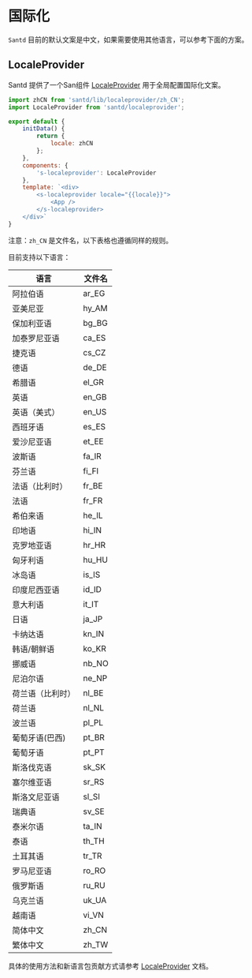 # 国际化

`Santd` 目前的默认文案是中文，如果需要使用其他语言，可以参考下面的方案。

## LocaleProvider

Santd 提供了一个San组件 [LocaleProvider](/santd/components/localeprovider/) 用于全局配置国际化文案。

```javascript
import zhCN from 'santd/lib/localeprovider/zh_CN';
import LocaleProvider from 'santd/localeprovider';

export default {
    initData() {
        return {
            locale: zhCN
        };
    },
    components: {
        's-localeprovider': LocaleProvider
    },
    template: `<div>
        <s-localeprovider locale="{{locale}}">
            <App />
        </s-localeprovider>
    </div>`
}
```

注意：`zh_CN` 是文件名，以下表格也遵循同样的规则。

目前支持以下语言：

|语言|文件名|
|---|---|
|阿拉伯语|ar_EG|
|亚美尼亚|hy_AM|
|保加利亚语|bg_BG|
|加泰罗尼亚语|ca_ES|
|捷克语|cs_CZ|
|德语|de_DE|
|希腊语|el_GR|
|英语|en_GB|
|英语（美式）|en_US|
|西班牙语|es_ES|
|爱沙尼亚语|et_EE|
|波斯语|fa_IR|
|芬兰语|fi_FI|
|法语（比利时）|fr_BE|
|法语|fr_FR|
|希伯来语|he_IL|
|印地语|hi_IN|
|克罗地亚语|hr_HR|
|匈牙利语|hu_HU|
|冰岛语|is_IS|
|印度尼西亚语|id_ID|
|意大利语|it_IT|
|日语|ja_JP|
|卡纳达语|kn_IN|
|韩语/朝鲜语|ko_KR|
|挪威语|nb_NO|
|尼泊尔语|ne_NP|
|荷兰语（比利时）|nl_BE|
|荷兰语|nl_NL|
|波兰语|pl_PL|
|葡萄牙语(巴西)|pt_BR|
|葡萄牙语|pt_PT|
|斯洛伐克语|sk_SK|
|塞尔维亚语|sr_RS|
|斯洛文尼亚语|sl_SI|
|瑞典语|sv_SE|
|泰米尔语|ta_IN|
|泰语|th_TH|
|土耳其语|tr_TR|
|罗马尼亚语|ro_RO|
|俄罗斯语|ru_RU|
|乌克兰语|uk_UA|
|越南语|vi_VN|
|简体中文|zh_CN|
|繁体中文|zh_TW

具体的使用方法和新语言包贡献方式请参考 [LocaleProvider](/santd/components/localeprovider/) 文档。
